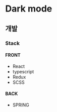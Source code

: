 # Dark mode


## 개발


### Stack
#### FRONT
- React
- typescript
- Redux
- SCSS

#### BACK
- SPRING

